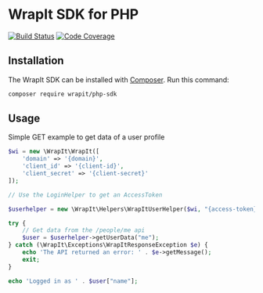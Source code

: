 # WrapIt SDK for PHP

[![Build Status](https://scrutinizer-ci.com/g/WrapItDev/php-sdk/badges/build.png?b=master)](https://scrutinizer-ci.com/g/WrapItDev/php-sdk/build-status/master)
[![Code Coverage](https://scrutinizer-ci.com/g/WrapItDev/php-sdk/badges/coverage.png?b=master)](https://scrutinizer-ci.com/g/WrapItDev/php-sdk/?branch=master)


## Installation

The WrapIt SDK can be installed with [Composer](https://getcomposer.org/). Run this command:

```sh
composer require wrapit/php-sdk
```

## Usage

Simple GET example to get data of a user profile
```php
$wi = new \WrapIt\WrapIt([
    'domain' => '{domain}',
    'client_id' => '{client-id}',
    'client_secret' => '{client-secret}'
]);

// Use the LoginHelper to get an AccessToken

$userhelper = new \WrapIt\Helpers\WrapItUserHelper($wi, "{access-token}");

try {
    // Get data from the /people/me api
    $user = $userhelper->getUserData("me");
} catch (\WrapIt\Exceptions\WrapItResponseException $e) {
    echo 'The API returned an error: ' . $e->getMessage();
    exit;
}

echo 'Logged in as ' . $user["name"];
```
